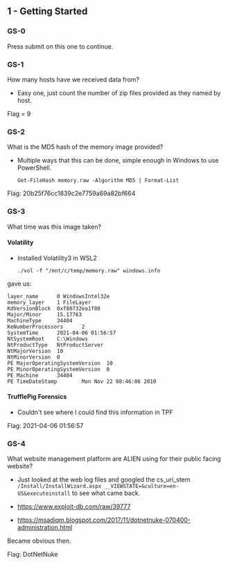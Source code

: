 ## 1 - Getting Started
### GS-0
Press submit on this one to continue.
### GS-1
How many hosts have we received data from?

* Easy one, just count the number of zip files provided as they named by host.

Flag = 9

### GS-2
What is the MD5 hash of the memory image provided?

* Multiple ways that this can be done, simple enough in Windows to use PowerShell.

  ```Get-FileHash memory.raw -Algorithm MD5 | Format-List```

Flag: 20b25f76cc1839c2e7759a69a82bf664

### GS-3
What time was this image taken?
#### Volatility
* Installed Volatility3 in WSL2
  
  ```./vol -f "/mnt/c/temp/memory.raw" windows.info```

gave us:

``` 
layer_name      0 WindowsIntel32e
memory_layer    1 FileLayer
KdVersionBlock  0xf80732ea1f08
Major/Minor     15.17763
MachineType     34404
KeNumberProcessors      2
SystemTime      2021-04-06 01:56:57
NtSystemRoot    C:\Windows
NtProductType   NtProductServer
NtMajorVersion  10
NtMinorVersion  0
PE MajorOperatingSystemVersion  10
PE MinorOperatingSystemVersion  0
PE Machine      34404
PE TimeDateStamp        Mon Nov 22 08:46:06 2010
```

#### TrufflePig Forensics
 * Couldn't see where I could find this information in TPF

Flag: 2021-04-06 01:56:57

### GS-4
What website management platform are ALIEN using for their public facing website?
* Just looked at the web log files and googled the cs_uri_stem `/Install/InstallWizard.aspx __VIEWSTATE=&culture=en-US&executeinstall` to see what came back.

* https://www.exploit-db.com/raw/39777
* https://msadiqm.blogspot.com/2017/11/dotnetnuke-070400-administration.html

Became obvious then.

Flag: DotNetNuke